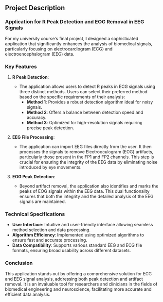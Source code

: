## Project Description

### Application for R Peak Detection and EOG Removal in EEG Signals

For my university course's final project, I designed a sophisticated application that significantly enhances the analysis of biomedical signals, particularly focusing on electrocardiogram (ECG) and electroencephalogram (EEG) data.

### Key Features

1. **R Peak Detection**:
   - The application allows users to detect R peaks in ECG signals using three distinct methods. Users can select their preferred method based on the specific requirements of their analysis:
     - **Method 1**: Provides a robust detection algorithm ideal for noisy signals.
     - **Method 2**: Offers a balance between detection speed and accuracy.
     - **Method 3**: Optimized for high-resolution signals requiring precise peak detection.

2. **EEG File Processing**:
   - The application can import EEG files directly from the user. It then processes the signals to remove Electrooculogram (EOG) artifacts, particularly those present in the FP1 and FP2 channels. This step is crucial for ensuring the integrity of the EEG data by eliminating noise introduced by eye movements.

3. **EOG Peak Detection**:
   - Beyond artifact removal, the application also identifies and marks the peaks of EOG signals within the EEG data. This dual functionality ensures that both the integrity and the detailed analysis of the EEG signals are maintained.

### Technical Specifications

- **User Interface**: Intuitive and user-friendly interface allowing seamless method selection and data processing.
- **Algorithm Efficiency**: Implemented using optimized algorithms to ensure fast and accurate processing.
- **Data Compatibility**: Supports various standard EEG and ECG file formats, ensuring broad usability across different datasets.

### Conclusion

This application stands out by offering a comprehensive solution for ECG and EEG signal analysis, addressing both peak detection and artifact removal. It is an invaluable tool for researchers and clinicians in the fields of biomedical engineering and neuroscience, facilitating more accurate and efficient data analysis. 

